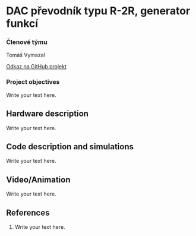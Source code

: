 # DAC převodník typu R-2R, generator funkcí

### Členové týmu

Tomáš Vymazal

[Odkaz na GitHub projekt](https://github.com/vymaztom/Digital-electronics-2/tree/master/Labs/Projekt)



### Project objectives

Write your text here.


## Hardware description

Write your text here.


## Code description and simulations

Write your text here.


## Video/Animation

Write your text here.


## References

1. Write your text here.
